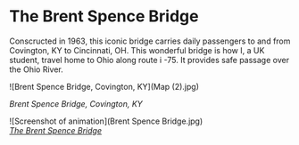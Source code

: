 
# The Brent Spence Bridge
Conscructed in 1963, this iconic bridge carries daily passengers to and from Covington, KY to Cincinnati, OH. This wonderful bridge is how I, a UK student, travel home to Ohio along route i -75. It provides safe passage over the Ohio River.  

![Brent Spence Bridge, Covington, KY](Map (2).jpg)
     
*Brent Spence Bridge, Covington, KY*

![Screenshot of animation](Brent Spence Bridge.jpg)     
*[The Brent Spence Bridge](https://youtu.be/TaPQr_nKkL4)*
